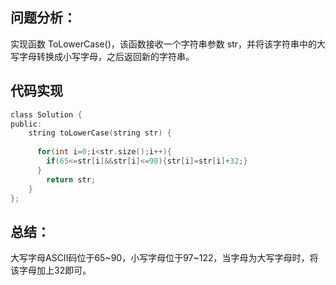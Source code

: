 ## 问题分析： 
实现函数 ToLowerCase()，该函数接收一个字符串参数 str，并将该字符串中的大写字母转换成小写字母，之后返回新的字符串。
## 代码实现
```c
class Solution {
public:
    string toLowerCase(string str) {
        
      for(int i=0;i<str.size();i++){
        if(65<=str[i]&&str[i]<=90){str[i]=str[i]+32;}  
      }
        return str;
    }
};
```
## 总结：
大写字母ASCII码位于65~90，小写字母位于97~122，当字母为大写字母时，将该字母加上32即可。
      
      
      
